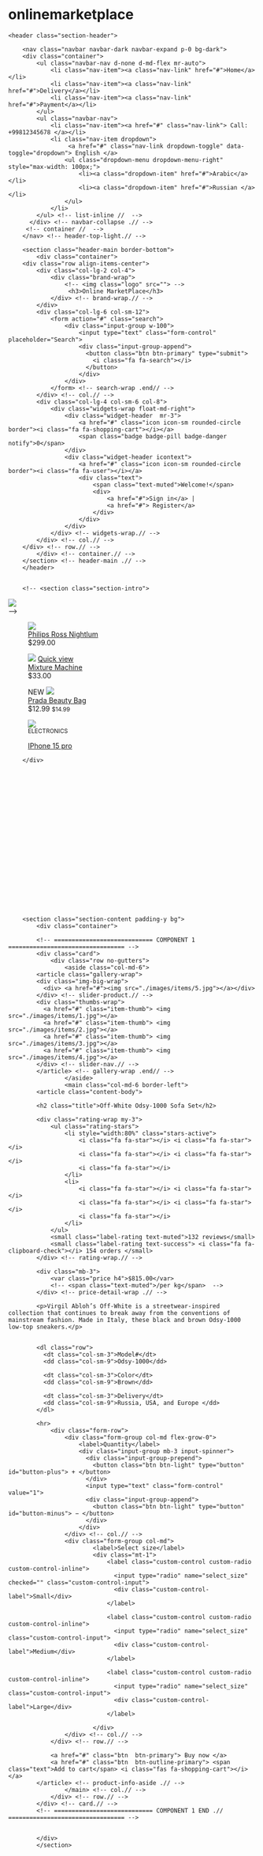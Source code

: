 # onlinemarketplace
<!DOCTYPE HTML>
<html lang="en">
<head>
<meta charset="utf-8">
<meta name="viewport" content="width=device-width, initial-scale=1, shrink-to-fit=no">

<title>Online MarketPlace</title>

<link rel="shortcut icon" type="image/x-icon" href="images/favicon.ico">

<!-- jQuery -->
<script src="js/jquery-2.0.0.min.js" type="text/javascript"></script>

<!-- Bootstrap4 files-->
<script src="js/bootstrap.bundle.min.js" type="text/javascript"></script>
<link href="css/bootstrap.css" rel="stylesheet" type="text/css"/>

<!-- Font awesome 5 -->
<link href="fonts/fontawesome/css/all.min.css" type="text/css" rel="stylesheet">

<!-- custom style -->
<link href="css/ui.css" rel="stylesheet" type="text/css"/>
<link href="css/responsive.css" rel="stylesheet" />

<!-- custom javascript -->
<script src="js/script.js" type="text/javascript"></script>

<script type="text/javascript">
/// some script

// jquery ready start
$(document).ready(function() {
	// jQuery code

}); 
// jquery end
</script>

</head>
<body>

	<header class="section-header">

		<nav class="navbar navbar-dark navbar-expand p-0 bg-dark">
		<div class="container">
			<ul class="navbar-nav d-none d-md-flex mr-auto">
				<li class="nav-item"><a class="nav-link" href="#">Home</a></li>
				<li class="nav-item"><a class="nav-link" href="#">Delivery</a></li>
				<li class="nav-item"><a class="nav-link" href="#">Payment</a></li>
			</ul>
			<ul class="navbar-nav">
				<li class="nav-item"><a href="#" class="nav-link"> Call: +99812345678 </a></li>
				<li class="nav-item dropdown">
					 <a href="#" class="nav-link dropdown-toggle" data-toggle="dropdown"> English </a>
					<ul class="dropdown-menu dropdown-menu-right" style="max-width: 100px;">
						<li><a class="dropdown-item" href="#">Arabic</a></li>
						<li><a class="dropdown-item" href="#">Russian </a></li>
					</ul>
				</li>
			</ul> <!-- list-inline //  -->
		  </div> <!-- navbar-collapse .// -->
		 <!-- container //  -->
		</nav> <!-- header-top-light.// -->
		
		<section class="header-main border-bottom">
			<div class="container">
		<div class="row align-items-center">
			<div class="col-lg-2 col-4">
				<div class="brand-wrap">
					<!-- <img class="logo" src=""> -->
					 <h3>Online MarketPlace</h3>
				</div> <!-- brand-wrap.// -->
			</div>
			<div class="col-lg-6 col-sm-12">
				<form action="#" class="search">
					<div class="input-group w-100">
						<input type="text" class="form-control" placeholder="Search">
						<div class="input-group-append">
						  <button class="btn btn-primary" type="submit">
							<i class="fa fa-search"></i>
						  </button>
						</div>
					</div>
				</form> <!-- search-wrap .end// -->
			</div> <!-- col.// -->
			<div class="col-lg-4 col-sm-6 col-8">
				<div class="widgets-wrap float-md-right">
					<div class="widget-header  mr-3">
						<a href="#" class="icon icon-sm rounded-circle border"><i class="fa fa-shopping-cart"></i></a>
						<span class="badge badge-pill badge-danger notify">0</span>
					</div>
					<div class="widget-header icontext">
						<a href="#" class="icon icon-sm rounded-circle border"><i class="fa fa-user"></i></a>
						<div class="text">
							<span class="text-muted">Welcome!</span>
							<div> 
								<a href="#">Sign in</a> |  
								<a href="#"> Register</a>
							</div>
						</div>
					</div>
				</div> <!-- widgets-wrap.// -->
			</div> <!-- col.// -->
		</div> <!-- row.// -->
			</div> <!-- container.// -->
		</section> <!-- header-main .// -->
		</header>


		<!-- <section class="section-intro">

<div class="intro-banner-wrap">
	<img src="images/banners/1.png" class="w-100 img-fluid">
</div>

</section> -->



<div class="container mt-5 pt-5">
		<div class="row">
			<div class="col-md-3">
				<figure class="card card-product-grid">
					<div class="img-wrap"> <img src="./images/items/1.jpg"> </div>
					<figcaption class="info-wrap border-top">
						<a href="#" class="title">Philips Ross Nightlum</a>
						<div class="price mt-2">$299.00</div> <!-- price-wrap.// -->
					</figcaption>
				</figure> <!-- card // -->
			</div> <!-- col.// -->
			<div class="col-md-3">
				<figure class="card card-product-grid">
					<div class="img-wrap"> 
						<img src="./images/items/2.jpg">
						<span class="topbar">
							<a href="#" class="float-right"><i class="fa fa-heart"></i></a>
						</span>
						<a class="btn-overlay" href="#"><i class="fa fa-search-plus"></i> Quick view</a>
					</div>
					<figcaption class="info-wrap border-top">
						<a href="#" class="title">Mixture Machine</a>
						<div class="price mt-2">$33.00</div> <!-- price-wrap.// -->
					</figcaption>
				</figure> <!-- card // -->
			</div> <!-- col.// -->
			<div class="col-md-3">
				<figure class="card card-product-grid">
					<div class="img-wrap">
						<span class="topbar">
							<span class="badge badge-success"> NEW </span>
						</span>
						<img src="./images/items/3.jpg">
					</div>
					<figcaption class="info-wrap border-top">
						<a href="#" class="title">Prada Beauty Bag</a>
							<div class="price-wrap mt-2">
								<span class="price">$12.99</span>
								<small class="price-old">$14.99</small>
							</div> <!-- price-wrap.// -->
					</figcaption>
				</figure> <!-- card // -->
			</div> <!-- col.// -->
			<div class="col-md-3">
				<figure class="card card-product-grid">
					<div class="img-wrap"> 
						<img src="./images/items/4.jpg">
					</div>
					<figcaption class="info-wrap border-top text-center">
						<small class="text-uppercase font-weight-bolder text-warning">ELECTRONICS</small>
						<p><a href="#" class="title">IPhone 15 pro</a></p>	
					</figcaption>
				</figure> <!-- card // -->
			</div> <!-- col.// -->
		</div>

		</div>






















		<section class="section-content padding-y bg">
			<div class="container">
			
			<!-- ============================ COMPONENT 1 ================================= -->
			<div class="card">
				<div class="row no-gutters">
					<aside class="col-md-6">
			<article class="gallery-wrap"> 
			<div class="img-big-wrap">
			  <div> <a href="#"><img src="./images/items/5.jpg"></a></div>
			</div> <!-- slider-product.// -->
			<div class="thumbs-wrap">
			  <a href="#" class="item-thumb"> <img src="./images/items/1.jpg"></a>
			  <a href="#" class="item-thumb"> <img src="./images/items/2.jpg"></a>
			  <a href="#" class="item-thumb"> <img src="./images/items/3.jpg"></a>
			  <a href="#" class="item-thumb"> <img src="./images/items/4.jpg"></a>
			</div> <!-- slider-nav.// -->
			</article> <!-- gallery-wrap .end// -->
					</aside>
					<main class="col-md-6 border-left">
			<article class="content-body">
			
			<h2 class="title">Off-White Odsy-1000 Sofa Set</h2>
			
			<div class="rating-wrap my-3">
				<ul class="rating-stars">
					<li style="width:80%" class="stars-active"> 
						<i class="fa fa-star"></i> <i class="fa fa-star"></i> 
						<i class="fa fa-star"></i> <i class="fa fa-star"></i> 
						<i class="fa fa-star"></i> 
					</li>
					<li>
						<i class="fa fa-star"></i> <i class="fa fa-star"></i> 
						<i class="fa fa-star"></i> <i class="fa fa-star"></i> 
						<i class="fa fa-star"></i> 
					</li>
				</ul>
				<small class="label-rating text-muted">132 reviews</small>
				<small class="label-rating text-success"> <i class="fa fa-clipboard-check"></i> 154 orders </small>
			</div> <!-- rating-wrap.// -->
			
			<div class="mb-3"> 
				<var class="price h4">$815.00</var> 
				<!-- <span class="text-muted">/per kg</span>  -->
			</div> <!-- price-detail-wrap .// -->
			
			<p>Virgil Abloh’s Off-White is a streetwear-inspired collection that continues to break away from the conventions of mainstream fashion. Made in Italy, these black and brown Odsy-1000 low-top sneakers.</p>
			
			
			<dl class="row">
			  <dt class="col-sm-3">Model#</dt>
			  <dd class="col-sm-9">Odsy-1000</dd>
			
			  <dt class="col-sm-3">Color</dt>
			  <dd class="col-sm-9">Brown</dd>
			
			  <dt class="col-sm-3">Delivery</dt>
			  <dd class="col-sm-9">Russia, USA, and Europe </dd>
			</dl>
			
			<hr>
				<div class="form-row">
					<div class="form-group col-md flex-grow-0">
						<label>Quantity</label>
						<div class="input-group mb-3 input-spinner">
						  <div class="input-group-prepend">
							<button class="btn btn-light" type="button" id="button-plus"> + </button>
						  </div>
						  <input type="text" class="form-control" value="1">
						  <div class="input-group-append">
							<button class="btn btn-light" type="button" id="button-minus"> − </button>
						  </div>
						</div>
					</div> <!-- col.// -->
					<div class="form-group col-md">
							<label>Select size</label>
							<div class="mt-1">
								<label class="custom-control custom-radio custom-control-inline">
								  <input type="radio" name="select_size" checked="" class="custom-control-input">
								  <div class="custom-control-label">Small</div>
								</label>
			
								<label class="custom-control custom-radio custom-control-inline">
								  <input type="radio" name="select_size" class="custom-control-input">
								  <div class="custom-control-label">Medium</div>
								</label>
			
								<label class="custom-control custom-radio custom-control-inline">
								  <input type="radio" name="select_size" class="custom-control-input">
								  <div class="custom-control-label">Large</div>
								</label>
			
							</div>
					</div> <!-- col.// -->
				</div> <!-- row.// -->
			
				<a href="#" class="btn  btn-primary"> Buy now </a>
				<a href="#" class="btn  btn-outline-primary"> <span class="text">Add to cart</span> <i class="fas fa-shopping-cart"></i>  </a>
			</article> <!-- product-info-aside .// -->
					</main> <!-- col.// -->
				</div> <!-- row.// -->
			</div> <!-- card.// -->
			<!-- ============================ COMPONENT 1 END .// ================================= -->
			
		
			</div>
			</section>
			

















			<section class="section-conten padding-y" style="min-height:84vh">

				<!-- ============================ COMPONENT LOGIN   ================================= -->
					<div class="card mx-auto" style="max-width: 380px; margin-top:100px;">
					  <div class="card-body">
					  <h4 class="card-title mb-4">Sign in</h4>
					  <form>

					  <div class="form-group">
							 <input name="" class="form-control" placeholder="Username" type="text">
						  </div> <!-- form-group// -->
						  <div class="form-group">
							<input name="" class="form-control" placeholder="Password" type="password">
						  </div> <!-- form-group// -->
						  
						  <div class="form-group">
							  <a href="#" class="float-right">Forgot password?</a> 
							<label class="float-left custom-control custom-checkbox"> <input type="checkbox" class="custom-control-input" checked=""> <div class="custom-control-label"> Remember </div> </label>
						  </div> <!-- form-group form-check .// -->
						  <div class="form-group">
							  <button type="submit" class="btn btn-primary btn-block"> Login  </button>
						  </div> <!-- form-group// -->    
					  </form>
					  </div> <!-- card-body.// -->
					</div> <!-- card .// -->
				
					 <p class="text-center mt-4">Don't have account? <a href="#">Sign up</a></p>
					 <br><br>
				<!-- ============================ COMPONENT LOGIN  END.// ================================= -->
				
				
				</section>



















				<section class="section-content padding-y">
					<div class="container">
					
					<div class="row">
						<main class="col-md-9">
					<div class="card">
					
					<table class="table table-borderless table-shopping-cart">
					<thead class="text-muted">
					<tr class="small text-uppercase">
					  <th scope="col">Product</th>
					  <th scope="col" width="120">Quantity</th>
					  <th scope="col" width="120">Price</th>
					  <th scope="col" class="text-right" width="200"> </th>
					</tr>
					</thead>
					<tbody>
					<tr>
						<td>
							<figure class="itemside">
								<div class="aside"><img src="./images/items/1.jpg" class="img-sm"></div>
								<figcaption class="info">
									<a href="#" class="title text-dark">Some name of item goes here nice</a>
									<p class="text-muted small">Size: XL, Color: blue, <br> Brand: Gucci</p>
								</figcaption>
							</figure>
						</td>
						<td> 
							<select class="form-control">
								<option>1</option>
								<option>2</option>	
								<option>3</option>	
								<option>4</option>	
							</select> 
						</td>
						<td> 
							<div class="price-wrap"> 
								<var class="price">$1156.00</var> 
								<small class="text-muted"> $315.20 each </small> 
							</div> <!-- price-wrap .// -->
						</td>
						<td class="text-right"> 
						<a data-original-title="Save to Wishlist" title="" href="" class="btn btn-light" data-toggle="tooltip"> <i class="fa fa-heart"></i></a> 
						<a href="" class="btn btn-light"> Remove</a>
						</td>
					</tr>
					<tr>
						<td>
							<figure class="itemside">
								<div class="aside"><img src="./images/items/2.jpg" class="img-sm"></div>
								<figcaption class="info">
									<a href="#" class="title text-dark">Product name  goes here nice</a>
									<p class="text-muted small">Size: XL, Color: blue, <br> Brand: Gucci</p>
								</figcaption>
							</figure>
						</td>
						<td> 
							<select class="form-control">
								<option>1</option>
								<option>2</option>	
								<option>3</option>	
								<option>4</option>	
							</select> 
						</td>
						<td> 
							<div class="price-wrap"> 
								<var class="price">$149.97</var> 
								<small class="text-muted"> $75.00 each </small>  
							</div> <!-- price-wrap .// -->
						</td>
						<td class="text-right"> 
						<a data-original-title="Save to Wishlist" title="" href="" class="btn btn-light" data-toggle="tooltip"> <i class="fa fa-heart"></i></a> 
						<a href="" class="btn btn-light btn-round"> Remove</a>
						</td>
					</tr>
					<tr>
						<td>
							<figure class="itemside">
								<div class="aside"><img src="./images/items/3.jpg" class="img-sm"></div>
								<figcaption class="info">
									<a href="#" class="title text-dark">Another name of some product goes just here as a demo text </a>
									<p class="small text-muted">Size: XL, Color: blue,  Brand: Tissot</p>
								</figcaption>
							</figure>
						</td>
						<td> 
							<select class="form-control">
								<option>1</option>
								<option>2</option>	
								<option>3</option>	
							</select> 
						</td>
						<td> 
							<div class="price-wrap"> 
								<var class="price">$98.00</var> 
								<small class="text-muted"> $578.00 each</small> 
							</div> <!-- price-wrap .// -->
						</td>
						<td class="text-right"> 
							<a data-original-title="Save to Wishlist" title="" href="" class="btn btn-light" data-toggle="tooltip"> <i class="fa fa-heart"></i></a> 
							<a href="" class="btn btn-light btn-round"> Remove</a>
						</td>
					</tr>
					</tbody>
					</table>
					
					<div class="card-body border-top">
						<a href="#" class="btn btn-primary float-md-right"> Make Purchase <i class="fa fa-chevron-right"></i> </a>
						<a href="#" class="btn btn-light"> <i class="fa fa-chevron-left"></i> Continue shopping </a>
					</div>	
					</div> <!-- card.// -->
					
					<div class="alert alert-success mt-3">
						<p class="icontext"><i class="icon text-success fa fa-truck"></i> Free Delivery within 1-2 weeks</p>
					</div>
					
						</main> <!-- col.// -->
						<aside class="col-md-3">
							<div class="card mb-3">
								<div class="card-body">
								<form>
									<div class="form-group">
										<label>Have coupon?</label>
										<div class="input-group">
											<input type="text" class="form-control" name="" placeholder="Coupon code">
											<span class="input-group-append"> 
												<button class="btn btn-primary">Apply</button>
											</span>
										</div>
									</div>
								</form>
								</div> <!-- card-body.// -->
							</div>  <!-- card .// -->
							<div class="card">
								<div class="card-body">
										<dl class="dlist-align">
										  <dt>Total price:</dt>
										  <dd class="text-right">USD 568</dd>
										</dl>
										<dl class="dlist-align">
										  <dt>Discount:</dt>
										  <dd class="text-right">USD 658</dd>
										</dl>
										<dl class="dlist-align">
										  <dt>Total:</dt>
										  <dd class="text-right  h5"><strong>$1,650</strong></dd>
										</dl>
										<hr>
										<p class="text-center mb-3">
											<img src="./images/misc/payments.png" height="26">
										</p>
										
								</div> <!-- card-body.// -->
							</div>  <!-- card .// -->
						</aside> <!-- col.// -->
					</div>
					
					</div> <!-- container .//  -->
					</section>

















					<div class="container">



					<div class="card">
						<div class="card-body d-flex">
							<div class="form-inline d-inline-flex mr-auto">
								<labe>Category
								<select class="ml-2 form-control">
									<option>Clothes</option>
									<option>Electronics</option>
									<option>Home Items</option>
									<option>Foods</option>
								</select>
							</labe></div>
							<div class="btn-group" role="group" aria-label="Filter by">
							  <button type="button" class="btn btn-outline-primary active">Featured</button>
							  <button type="button" class="btn btn-outline-primary">New Items</button>
							  <button type="button" class="btn btn-outline-primary">On Sale</button>
							</div>
						</div>
						</div>


						<div class=" mt-5 pt-5">
							<div class="row">

								<div class="col-md-3">
									<div class="card mb-3">
										<div class="card-body">
											<h5 class="card-title">Product type</h5>
											<ul class="list-menu">
												<li><a href="#">People <span class="badge badge-pill badge-light float-right">120</span> </a></li>
												<li><a href="#">Watches <span class="badge badge-pill badge-light float-right">42</span> </a></li>
												<li><a href="#">Cinema <span class="badge badge-pill badge-light float-right">16</span> </a></li>
												<li><a href="#">Clothes <span class="badge badge-pill badge-light float-right">87</span> </a></li>
												<li><a href="#">Home items <span class="badge badge-pill badge-light float-right">34</span></a></li>
												<li><a href="#">Animals <span class="badge badge-pill badge-light float-right">7</span></a></li>
												<li><a href="#">People <span class="badge badge-pill badge-light float-right">12</span></a></li>
											</ul>
										</div>
									</div>

									<div class="card mb-3">
										<div class="card-body">
											<h5 class="card-title">Rating</h5>
										
											<label class="custom-control custom-checkbox">
											  <input type="checkbox" checked="" class="custom-control-input">
											  <div class="custom-control-label text-warning"> 
												  <i class="fa fa-star"></i> <i class="fa fa-star"></i> <i class="fa fa-star"></i> 
												  <i class="fa fa-star"></i> <i class="fa fa-star"></i>
											  </div>
											</label>
									
											<label class="custom-control custom-checkbox">
											  <input type="checkbox" checked="" class="custom-control-input">
											  <div class="custom-control-label text-warning"> 
												  <i class="fa fa-star"></i> <i class="fa fa-star"></i> <i class="fa fa-star"></i> 
												  <i class="fa fa-star"></i> 
											  </div>
											</label>
									
											<label class="custom-control custom-checkbox">
											  <input type="checkbox" checked="" class="custom-control-input">
											  <div class="custom-control-label text-warning"> 
												  <i class="fa fa-star"></i> <i class="fa fa-star"></i> <i class="fa fa-star"></i> 
											  </div>
											</label>
									
											<label class="custom-control custom-checkbox">
											  <input type="checkbox" checked="" class="custom-control-input">
											  <div class="custom-control-label text-warning"> 
												  <i class="fa fa-star"></i> <i class="fa fa-star"></i> 
											  
											  </div>
											</label>
									
										</div>
									</div>
									</div>

									<div class="col-md-9">
										<div class="row">

										
								<div class="col-md-4">
									<figure class="card card-product-grid">
										<div class="img-wrap"> <img src="./images/items/5.jpg"> </div>
										<figcaption class="info-wrap border-top">
											<a href="#" class="title">Bell &amp; Ross Nightlum Sofa Set</a>
											<div class="price mt-2">$299.00</div> <!-- price-wrap.// -->
										</figcaption>
									</figure> <!-- card // -->
								</div> <!-- col.// -->
								<div class="col-md-4">
									<figure class="card card-product-grid">
										<div class="img-wrap"> 
											<img src="./images/items/6.jpg">
											<span class="topbar">
												<a href="#" class="float-right"><i class="fa fa-heart"></i></a>
											</span>
											<a class="btn-overlay" href="#"><i class="fa fa-search-plus"></i> Quick view</a>
										</div>
										<figcaption class="info-wrap border-top">
											<a href="#" class="title">Leather Sleeve Chair </a>
											<div class="price mt-2">$3753.00</div> <!-- price-wrap.// -->
										</figcaption>
									</figure> <!-- card // -->
								</div> <!-- col.// -->
								<div class="col-md-4">
									<figure class="card card-product-grid">
										<div class="img-wrap">
											<span class="topbar">
												<span class="badge badge-success"> NEW </span>
											</span>
											<img src="./images/items/7.jpg">
										</div>
										<figcaption class="info-wrap border-top">
											<a href="#" class="title">H&amp;M  Slim Fit Watch</a>
												<div class="price-wrap mt-2">
													<span class="price">$12.99</span>
													<small class="price-old">$14.99</small>
												</div> <!-- price-wrap.// -->
										</figcaption>
									</figure> <!-- card // -->
								</div> <!-- col.// -->
								<div class="col-md-4">
									<figure class="card card-product-grid">
										<div class="img-wrap"> 
											<img src="./images/items/1.jpg">
										</div>
										<figcaption class="info-wrap border-top text-center">
											<small class="text-uppercase font-weight-bolder text-warning">ELECTRONICS</small>
											<p><a href="#" class="title">Phillips Laundry set</a></p>	
										</figcaption>
									</figure> <!-- card // -->
								</div> <!-- col.// -->
							</div>
						</div>
							</div>
					
							</div>


					</div>















</body>
</html>
